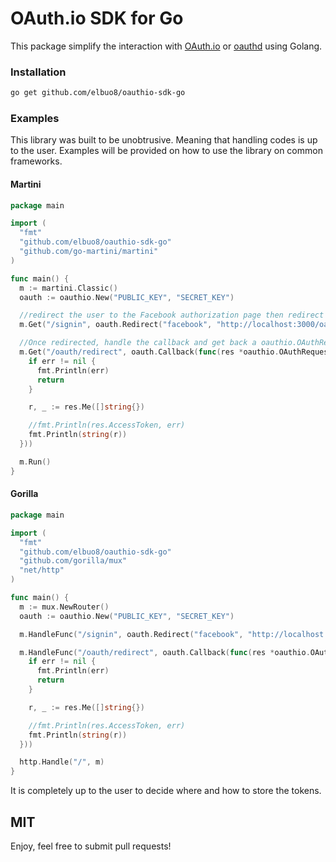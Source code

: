 # OAuth.io SDK for Go

This package simplify the interaction with [OAuth.io](https://oauth.io) or [oauthd](https://github.com/oauth-io/oauthd) using Golang.

### Installation

```bash
go get github.com/elbuo8/oauthio-sdk-go
```

### Examples

This library was built to be unobtrusive. Meaning that handling codes is up to the user. Examples will be provided on how to use the library on common frameworks.

#### Martini

```go
package main

import (
  "fmt"
  "github.com/elbuo8/oauthio-sdk-go"
  "github.com/go-martini/martini"
)

func main() {
  m := martini.Classic()
  oauth := oauthio.New("PUBLIC_KEY", "SECRET_KEY")

  //redirect the user to the Facebook authorization page then redirect him to /oauth/redirect
  m.Get("/signin", oauth.Redirect("facebook", "http://localhost:3000/oauth/redirect"))

  //Once redirected, handle the callback and get back a oauthio.OAuthRequestObject object
  m.Get("/oauth/redirect", oauth.Callback(func(res *oauthio.OAuthRequestObject, err error, rw http.ResponseWriter, req *http.Request) {
    if err != nil {
      fmt.Println(err)
      return
    }

    r, _ := res.Me([]string{})

    //fmt.Println(res.AccessToken, err)
    fmt.Println(string(r))
  }))

  m.Run()
}
```

#### Gorilla

```go
package main

import (
  "fmt"
  "github.com/elbuo8/oauthio-sdk-go"
  "github.com/gorilla/mux"
  "net/http"
)

func main() {
  m := mux.NewRouter()
  oauth := oauthio.New("PUBLIC_KEY", "SECRET_KEY")

  m.HandleFunc("/signin", oauth.Redirect("facebook", "http://localhost:3000/oauth/redirect"))

  m.HandleFunc("/oauth/redirect", oauth.Callback(func(res *oauthio.OAuthRequestObject, err error, rw http.ResponseWriter, req *http.Request) {
    if err != nil {
      fmt.Println(err)
      return
    }

    r, _ := res.Me([]string{})

    //fmt.Println(res.AccessToken, err)
    fmt.Println(string(r))
  }))

  http.Handle("/", m)
}
```

It is completely up to the user to decide where and how to store the tokens.

## MIT

Enjoy, feel free to submit pull requests!